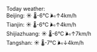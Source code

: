 Today weather:  
Beijing: ☀️   🌡️-6°C 🌬️↑4km/h  
Tianjin: ☀️   🌡️-6°C 🌬️↑4km/h  
Shijiazhuang: ☀️   🌡️-6°C 🌬️↑7km/h  
Tangshan: ☀️   🌡️-7°C 🌬️↓4km/h  
